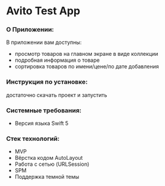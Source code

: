 # Avito Test App

### О Приложении:
В приложении вам доступны:
- просмотр товаров на главном экране в виде коллекции
- подробная информация о товаре
- сортировка товаров по имени/цене/по дате добавления

### Инструкция по установке:
достаточно скачать проект и запустить

### Системные требования:
- Версия языка Swift 5

### Стек технологий:
- MVP
- Вёрстка кодом AutoLayout
- Работа с сетью (URLSession)
- SPM
- Поддержка темной темы
